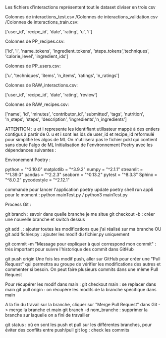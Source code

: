 

Les fichiers d'interactions représentent tout le dataset diviser en trois csv

Colonnes de interactions_test.csv /Colonnes de interactions_validation.csv /Colonnes de interactions_train.csv:

['user_id', 'recipe_id', 'date', 'rating', 'u', 'i']

Colonnes de PP_recipes.csv:

['id', 'i', 'name_tokens', 'ingredient_tokens', 'steps_tokens','techniques', 'calorie_level', 'ingredient_ids']

Colonnes de PP_users.csv:

['u', 'techniques', 'items', 'n_items', 'ratings', 'n_ratings']

Colonnes de RAW_interactions.csv:

['user_id', 'recipe_id', 'date', 'rating', 'review']

Colonnes de RAW_recipes.csv:

['name', 'id', 'minutes', 'contributor_id', 'submitted', 'tags', 'nutrition', 'n_steps', 'steps', 'description', 'ingredients','n_ingredients']

ATTENTION : u et i represente les identifiant utilisateur mappé à des entiers contigus à partir de 0.
u et i sont les ids de user_id et recipe_id reformulé pour simplifié les algos de ML 
On n'utilisera pas le fichier pckl qui contient sans doute l'algo de ML 
Initialisation de l'environnement Poetry avec les dépendances suivantes : 

Environement Poetry : 

python = "^3.10.0"
matplotlib = "^3.9.2"
numpy = "^2.1.1"
streamlit = "^1.39.0"
pandas = "^2.2.3"
seaborn = "^0.13.2"
pytest = "^8.3.3"
Sphinx = "^8.0.2"
pycodestyle = "^2.12.1"

commande pour lancer l'application
poetry update
poetry shell
run appli pour le moment : python mainTest.py  / python3 mainTest.py

Process Git :

git branch : savoir dans quelle branche je me situe
git checkout -b <nombranche> : créer une nouvelle branche et switch dessus

git add . : ajouter toutes les modifications que j'ai réalisé sur ma branche
OU
git add fichier.py : ajouter les modif du fichier.py uniquement

git commit -m "Message pour expliquer à quoi correspond mon commit" : très important pour suivre l'historique des commit dans GitHub

git push origin <branch> 
Une fois les modif push, aller sur GitHub pour créer une "Pull Request" qui permettra au groupe de vérifier les modifications des autres et commenter si besoin.
On peut faire plusieurs commits dans une même Pull Request

Pour récupérer les modif dans main :
git checkout main : se replacer dans main
git pull origin <branch> : on récupère les modifs de la branche spécifique dans main

A la fin du travail sur la branche, cliquer sur "Merge Pull Request" dans Git -> merge la branche et main
git branch -d nom_branche : supprimer la branche sur laquelle on a fini de travailler

git status : où en sont les push et pull sur les différentes branches, pour éviter des conflits entre push/pull
git log : check les commits







